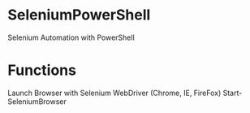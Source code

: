 # SeleniumPowerShell
Selenium Automation with PowerShell

# Functions
 Launch Browser with Selenium WebDriver (Chrome, IE, FireFox)                                                                               Start-SeleniumBrowser


